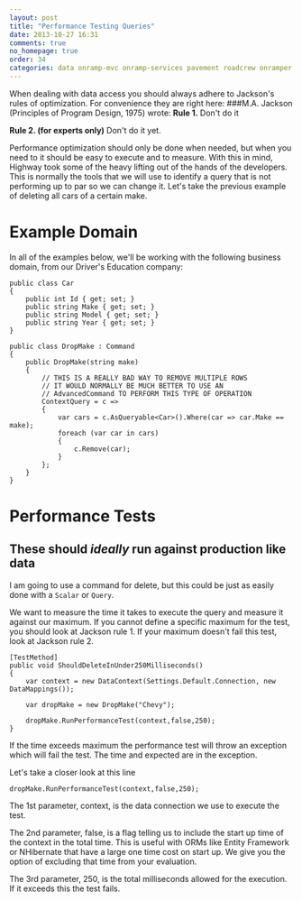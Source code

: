 ```yaml
---
layout: post
title: "Performance Testing Queries"
date: 2013-10-27 16:31
comments: true
no_homepage: true
order: 34
categories: data onramp-mvc onramp-services pavement roadcrew onramper insurance release feature
---
```


When dealing with data access you should always adhere to Jackson's rules of optimization. For convenience they are right here:
###M.A. Jackson (Principles of Program Design, 1975) wrote:
**Rule 1.** Don't do it 

**Rule 2. (for experts only)** Don't do it yet.

Performance optimization should only be done when needed, but when you need to it should be easy to execute and to measure. With this in mind, Highway took some of the heavy lifting out of the hands of the developers. This is normally the tools that we will use to identify a query that is not performing up to par so we can change it. Let's take the previous example of deleting all cars of a certain make.

# Example Domain

In all of the examples below, we'll be working with the following business domain, from our Driver's Education company:

```
public class Car
{
    public int Id { get; set; }
    public string Make { get; set; }
    public string Model { get; set; }
    public string Year { get; set; }
}

public class DropMake : Command
{
    public DropMake(string make)
    {
        // THIS IS A REALLY BAD WAY TO REMOVE MULTIPLE ROWS
        // IT WOULD NORMALLY BE MUCH BETTER TO USE AN
        // AdvancedCommand TO PERFORM THIS TYPE OF OPERATION
        ContextQuery = c =>
        {
            var cars = c.AsQueryable<Car>().Where(car => car.Make == make);
            foreach (var car in cars)
            {
                c.Remove(car);
            }
        };
    }
}
```

# Performance Tests
## These should *ideally* run against production like data

I am going to use a command for delete, but this could be just as easily done with a `Scalar` or `Query`.

We want to measure the time it takes to execute the query and measure it against our maximum. If you cannot define a specific maximum for the test, you should look at Jackson rule 1. If your maximum doesn't fail this test, look at Jackson rule 2.

```
[TestMethod]
public void ShouldDeleteInUnder250Milliseconds()
{
    var context = new DataContext(Settings.Default.Connection, new DataMappings());

    var dropMake = new DropMake("Chevy");

    dropMake.RunPerformanceTest(context,false,250);
}
```

If the time exceeds maximum the performance test will throw an exception which will fail the test. The time and expected are in the exception.

Let's take a closer look at this line
```
dropMake.RunPerformanceTest(context,false,250);
```
The 1st parameter, context, is the data connection we use to execute the test.

The 2nd parameter, false, is a flag telling us to include the start up time of the context in the total time. This is useful with ORMs like Entity Framework or NHibernate that have a large one time cost on start up. We give you the option of excluding that time from your evaluation.

The 3rd parameter, 250, is the total milliseconds allowed for the execution. If it exceeds this the test fails.